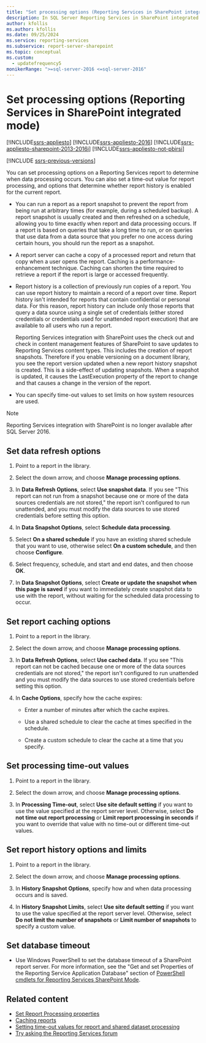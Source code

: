 ```yaml
---
title: "Set processing options (Reporting Services in SharePoint integrated mode)| Microsoft Docs"
description: In SQL Server Reporting Services in SharePoint integrated mode, specify when data processing occurs, a time-out value, and other options.
author: kfollis
ms.author: kfollis
ms.date: 09/25/2024
ms.service: reporting-services
ms.subservice: report-server-sharepoint
ms.topic: conceptual
ms.custom:
  - updatefrequency5
monikerRange: ">=sql-server-2016 <=sql-server-2016"
---
```

# Set processing options (Reporting Services in SharePoint integrated mode)

[!INCLUDE[ssrs-appliesto](../../includes/ssrs-appliesto.md)] [!INCLUDE[ssrs-appliesto-2016](../../includes/ssrs-appliesto-2016.md)] [!INCLUDE[ssrs-appliesto-sharepoint-2013-2016i](../../includes/ssrs-appliesto-sharepoint-2013-2016.md)] [!INCLUDE[ssrs-appliesto-not-pbirsi](../../includes/ssrs-appliesto-not-pbirs.md)]

[!INCLUDE [ssrs-previous-versions](../../includes/ssrs-previous-versions.md)]

  You can set processing options on a Reporting Services report to determine when data processing occurs. You can also set a time-out value for report processing, and options that determine whether report history is enabled for the current report.  
  
-   You can run a report as a report snapshot to prevent the report from being run at arbitrary times (for example, during a scheduled backup). A report snapshot is usually created and then refreshed on a schedule, allowing you to time exactly when report and data processing occurs. If a report is based on queries that take a long time to run, or on queries that use data from a data source that you prefer no one access during certain hours, you should run the report as a snapshot.  
  
-   A report server can cache a copy of a processed report and return that copy when a user opens the report. Caching is a performance-enhancement technique. Caching can shorten the time required to retrieve a report if the report is large or accessed frequently.  
  
-   Report history is a collection of previously run copies of a report. You can use report history to maintain a record of a report over time. Report history isn't intended for reports that contain confidential or personal data. For this reason, report history can include only those reports that query a data source using a single set of credentials (either stored credentials or credentials used for unattended report execution) that are available to all users who run a report.  

    Reporting Services integration with SharePoint uses the check out and check in content management features of SharePoint to save updates to Reporting Services content types. This includes the creation of report snapshots. Therefore if you enable versioning on a document library, you see the report version updated when a new report history snapshot is created. This is a side-effect of updating snapshots. When a snapshot is updated, it causes the LastExecution property of the report to change and that causes a change in the version of the report.  

-   You can specify time-out values to set limits on how system resources are used.  

> [!NOTE]
> Reporting Services integration with SharePoint is no longer available after SQL Server 2016.

## Set data refresh options
  
1.  Point to a report in the library.  
  
2.  Select the down arrow, and choose **Manage processing options**.  
  
3.  In **Data Refresh Options**, select **Use snapshot data**. If you see "This report can not run from a snapshot because one or more of the data sources credentials are not stored," the report isn't configured to run unattended, and you must modify the data sources to use stored credentials before setting this option.  
  
4.  In **Data Snapshot Options**, select **Schedule data processing**.  
  
5.  Select **On a shared schedule** if you have an existing shared schedule that you want to use, otherwise select **On a custom schedule**, and then choose **Configure**.  
  
6.  Select frequency, schedule, and start and end dates, and then choose **OK**.  
  
7.  In **Data Snapshot Options**, select **Create or update the snapshot when this page is saved** if you want to immediately create snapshot data to use with the report, without waiting for the scheduled data processing to occur.  
  
## Set report caching options
  
1.  Point to a report in the library.  
  
2.  Select the down arrow, and choose **Manage processing options**.  
  
3.  In **Data Refresh Options**, select **Use cached data**. If you see "This report can not be cached because one or more of the data sources credentials are not stored," the report isn't configured to run unattended and you must modify the data sources to use stored credentials before setting this option.  
  
4.  In **Cache Options**, specify how the cache expires:  
  
    -   Enter a number of minutes after which the cache expires.  
  
    -   Use a shared schedule to clear the cache at times specified in the schedule.  
  
    -   Create a custom schedule to clear the cache at a time that you specify.  
  
## Set processing time-out values
  
1.  Point to a report in the library.  
  
2.  Select the down arrow, and choose **Manage processing options**.  
  
3.  In **Processing Time-out**, select **Use site default setting** if you want to use the value specified at the report server level. Otherwise, select **Do not time out report processing** or **Limit report processing in seconds** if you want to override that value with no time-out or different time-out values.  
  
## Set report history options and limits
  
1.  Point to a report in the library.  
  
2.  Select the down arrow, and choose **Manage processing options**.  
  
3.  In **History Snapshot Options**, specify how and when data processing occurs and is saved.  
  
4.  In **History Snapshot Limits**, select **Use site default setting** if you want to use the value specified at the report server level. Otherwise, select **Do not limit the number of snapshots** or **Limit number of snapshots** to specify a custom value.  
  
## Set database timeout
  
*  Use Windows PowerShell to set the database timeout of a SharePoint report server. For more information, see the "Get and set Properties of the Reporting Service Application Database" section of [PowerShell cmdlets for Reporting Services SharePoint Mode](../../reporting-services/report-server-sharepoint/powershell-cmdlets-for-reporting-services-sharepoint-mode.md).  
  
## Related content

- [Set Report Processing properties](../../reporting-services/report-server/set-report-processing-properties.md)
- [Caching reports](../../reporting-services/report-server/caching-reports-ssrs.md)
- [Setting time-out values for report and shared dataset processing](../../reporting-services/report-server/setting-time-out-values-for-report-and-shared-dataset-processing-ssrs.md)
- [Try asking the Reporting Services forum](https://go.microsoft.com/fwlink/?LinkId=620231)
